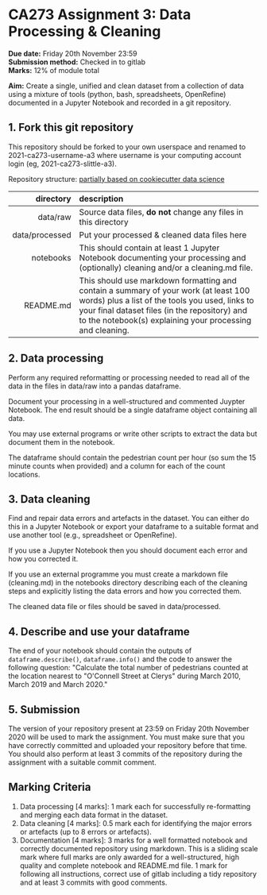 # CA273 Assignment 3: Data Processing & Cleaning

**Due date:** Friday 20th November 23:59    
**Submission method:** Checked in to gitlab    
**Marks:** 12% of module total    

**Aim:** Create a single, unified and clean dataset from a collection of data using a mixture of tools (python, bash, spreadsheets, OpenRefine) documented in a Jupyter Notebook and recorded in a git repository.

## 1. Fork this git repository

This repository should be forked to your own userspace and renamed to 2021-ca273-username-a3 where username is your computing account login (eg, 2021-ca273-slittle-a3).     

Repository structure: [partially based on cookiecutter data science](http://drivendata.github.io/cookiecutter-data-science/)

| directory | description |
|---:|:---|
| data/raw | Source data files, **do not** change any files in this directory |
| data/processed | Put your processed & cleaned data files here |
| notebooks | This should contain at least 1 Jupyter Notebook documenting your processing and (optionally) cleaning and/or a cleaning.md file. |
| README.md | This should use markdown formatting and contain a summary of your work (at least 100 words) plus a list of the tools you used, links to your final dataset files (in the repository) and to the notebook(s) explaining your processing and cleaning. |


## 2. Data processing

Perform any required reformatting or processing needed to read all of the data in the files in data/raw into a pandas dataframe.

Document your processing in a well-structured and commented Juypter Notebook. The end result should be a single dataframe object containing all data.

You may use external programs or write other scripts to extract the data but document them in the notebook.

The dataframe should contain the pedestrian count per hour (so sum the 15 minute counts when provided) and a column for each of the count locations.

## 3. Data cleaning

Find and repair data errors and artefacts in the dataset. You can either do this in a Jupyter Notebook or export your dataframe to a suitable format and use another tool (e.g., spreadsheet or OpenRefine).

If you use a Jupyter Notebook then you should document each error and how you corrected it.

If you use an external programme you must create a markdown file (cleaning.md) in the notebooks directory describing each of the cleaning steps and explicitly listing the data errors and how you corrected them.

The cleaned data file or files should be saved in data/processed.

## 4. Describe and use your dataframe

The end of your notebook should contain the outputs of `dataframe.describe()`, `dataframe.info()` and the code to answer the following question: "Calculate the total number of pedestrians counted at the location nearest to "O'Connell Street at Clerys" during March 2010, March 2019 and March 2020."

## 5. Submission

The version of your repository present at 23:59 on Friday 20th November 2020 will be used to mark the assignment. You must make sure that you have correctly committed and uploaded your repository before that time. You should also perform at least 3 commits of the repository during the assignment with a suitable commit comment.

## Marking Criteria
1. Data processing [4 marks]: 1 mark each for successfully re-formatting and merging each data format in the dataset.    
2. Data cleaning [4 marks]: 0.5 mark each for identifying the major errors or artefacts (up to 8 errors or artefacts).    
3. Documentation [4 marks]: 3 marks for a well formatted notebook and correctly documented repository using markdown. This is a sliding scale mark where full marks are only awarded for a well-structured, high quality and complete notebook and README.md file. 1 mark for following all instructions, correct use of gitlab including a tidy repository and at least 3 commits with good comments.    
